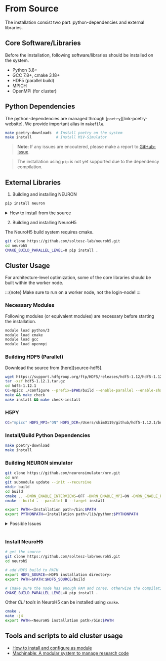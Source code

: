 # From Source

The installation consist two part: python-dependencies and external libraries.

## Core Software/Libraries

Before the installation, following software/libraries should be installed on the system.

- Python 3.8+
- GCC 7.8+, cmake 3.18+
- HDF5 (parallel build)
- MPICH
- OpenMPI (for cluster)

## Python Dependencies

The python-dependencies are managed through [`poetry`][link-poetry-website]. We provide important alias in `makefile`.

```sh
make poetry-downloads  # Install poetry on the system
make install           # Install MiV-Simulator
```

> **Note**: If any issues are encoutered, please make a report to [GitHub-Issue](https://github.com/GazzolaLab/MiV-Simulator/issues).

> The installation using `pip` is not yet supported due to the dependency compilation.

## External Libraries

1. Building and installing NEURON

```sh
pip install neuron
```

<details>
  <summary>How to install from the source</summary>
```sh
git clone https://github.com/neuronsimulator/nrn.git
cd nrn
mkdir build
cd build
cmake .. -DNRN_ENABLE_INTERVIEWS=OFF -DNRN_ENABLE_MPI=ON -DNRN_ENABLE_RX3D=ON -DNRN_ENABLE_CORENEURON=ON -DNRN_ENABLE_PYTHON=ON -DPYTHON_EXECUTABLE=$(which python3) -DCMAKE_C_COMPILER=mpicc -DCMAKE_CXX_COMPILER=mpicxx
make install
```
</details>

2. Building and installing NeuroH5

The NeuroH5 build system requires cmake.

```sh
git clone https://github.com/soltesz-lab/neuroh5.git
cd neuroh5
CMAKE_BUILD_PARALLEL_LEVEL=8 pip install .
```

## Cluster Usage

For architecture-level optimization, some of the core libraries should be built within the worker node.

:::{note}
Make sure to run on a worker node, not the login-node!
:::

### Necessary Modules

Following modules (or equivalent modules) are necessary before starting the installation.

```sh
module load python/3
module load cmake
module load gcc
module load openmpi
```

### Building HDF5 (Parallel)

Download the source from [here][source-hdf5].

```sh
wget https://support.hdfgroup.org/ftp/HDF5/releases/hdf5-1.12/hdf5-1.12.1/src/hdf5-1.12.1.tar.gz
tar -xzf hdf5-1.12.1.tar.gz
cd hdf5-1.12.1
CC=mpicc ./configure --prefix=$PWD/build --enable-parallel --enable-shared
make && make check
make install && make check-install
```

### H5PY

```sh
CC="mpicc" HDF5_MPI="ON" HDF5_DIR=/Users/skim0119/github/hdf5-1.12.1/build pip install --no-binary=h5py h5py
```

### Install/Build Python Dependencies

```sh
make poetry-download
make install
```

### Building NEURON simulator

```sh
git clone https://github.com/neuronsimulator/nrn.git
cd nrn
git submodule update --init --recursive
mkdir build
cd build
cmake .. -DNRN_ENABLE_INTERVIEWS=OFF -DNRN_ENABLE_MPI=ON -DNRN_ENABLE_RX3D=ON -DNRN_ENABLE_CORENEURON=ON -DPYTHON_EXECUTABLE=$(which python3) -DNRN_ENABLE_PYTHON=ON -DCMAKE_C_COMPILER=mpicc -DCMAKE_CXX_COMPILER=mpicxx -DCMAKE_INSTALL_PREFIX=../install
cmake --build . --parallel 8 --target install

export PATH=<Installation path>/bin:$PATH
export PYTHONPATH=<Installation path>/lib/python:$PYTHONPATH
```

<details>
  <summary>Possible Issues</summary>

- `Readline` cannot be found:
    - Try to install `Readline` using `apt` or `yum`. It can also be installed using `conda`.
    - `Readline` might already exist on the system. Search in `/usr/lib` or `/usr/lib64`.
    - Pass environment variable directly: `cmake -DReadline_INCLUDE_DIR=/usr/lib64 -DReadline_LIBRARY=/usr/lib64/libreadline.so.7 ....`

</details>
<br/>

### Install NeuroH5

```sh
# get the source
git clone https://github.com/soltesz-lab/neuroh5.git
cd neuroh5

# add HDF5 build to PATH
export HDF5_SOURCE=<HDF5 installation directory>
export PATH=$PATH:$HDF5_SOURCE/build

# (make sure the node has enough RAM and cores, otherwise the compilation will fail)
CMAKE_BUILD_PARALLEL_LEVEL=8 pip install .
```

Other _CLI tools_ in NeuroH5 can be installed using `cmake`.

```sh
cmake .
make -j4
export PATH=<NeuroH5 installation path>/bin:$PATH
```

## Tools and scripts to aid cluster usage

- [How to install and configure as module](https://github.com/GazzolaLab/MiV-Simulator/tree/latest/support/cluster)
- [Machinable: A modular system to manage research code](https://machinable.org)
